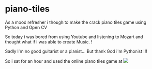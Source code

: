 # piano-tiles
As a mood refresher i though to make the crack piano tiles game using Python and Open CV

So today i was bored from using Youtube and listening to Mozart and thought what if i was able to create Music. !

Sadly I'm no good guitarist or a pianist... But thank God i'm Pythonist !!!

So i sat for an hour and used the online piano tiles game at  ![](http://tanksw.com/piano-tiles/)
